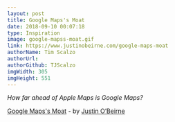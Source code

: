 ```yaml
---
layout: post
title: Google Maps's Moat
date: 2018-09-10 00:07:18
type: Inspiration
image: google-mapss-moat.gif
link: https://www.justinobeirne.com/google-maps-moat
authorName: Tim Scalzo
authorUrl:
authorGithub: TJScalzo
imgWidth: 305
imgHeight: 551
---
```


_How far ahead of Apple Maps is Google Maps?_


[Google Maps's Moat](https://www.justinobeirne.com/google-maps-moat) - by [Justin O’Beirne](https://www.justinobeirne.com)
